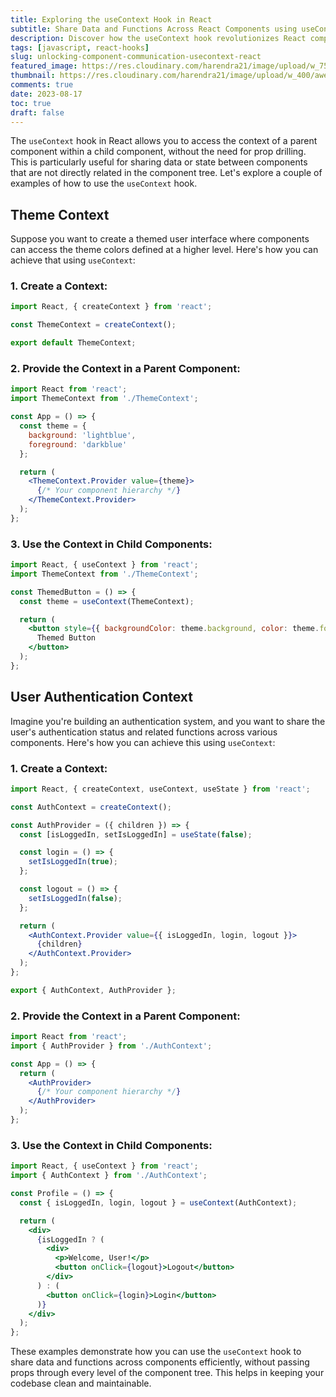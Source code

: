 ```yaml
---
title: Exploring the useContext Hook in React
subtitle: Share Data and Functions Across React Components using useContext
description: Discover how the useContext hook revolutionizes React component communication. Easily share data and functions without prop drilling, enhancing code clarity and performance.
tags: [javascript, react-hooks]
slug: unlocking-component-communication-usecontext-react
featured_image: https://res.cloudinary.com/harendra21/image/upload/w_750/awesome-blog/awesome-javascript/React_Hooks_useContext_izbhvl.png
thumbnail: https://res.cloudinary.com/harendra21/image/upload/w_400/awesome-blog/awesome-javascript/React_Hooks_useContext_izbhvl.png
comments: true
date: 2023-08-17
toc: true
draft: false
---
```


The `useContext` hook in React allows you to access the context of a parent component within a child component, without the need for prop drilling. This is particularly useful for sharing data or state between components that are not directly related in the component tree. Let's explore a couple of examples of how to use the `useContext` hook.

## Theme Context

Suppose you want to create a themed user interface where components can access the theme colors defined at a higher level. Here's how you can achieve that using `useContext`:

### 1. Create a Context:
```jsx
import React, { createContext } from 'react';

const ThemeContext = createContext();

export default ThemeContext;
```

### 2. Provide the Context in a Parent Component:
```jsx
import React from 'react';
import ThemeContext from './ThemeContext';

const App = () => {
  const theme = {
    background: 'lightblue',
    foreground: 'darkblue'
  };

  return (
    <ThemeContext.Provider value={theme}>
      {/* Your component hierarchy */}
    </ThemeContext.Provider>
  );
};
```

### 3. Use the Context in Child Components:
```jsx
import React, { useContext } from 'react';
import ThemeContext from './ThemeContext';

const ThemedButton = () => {
  const theme = useContext(ThemeContext);

  return (
    <button style={{ backgroundColor: theme.background, color: theme.foreground }}>
      Themed Button
    </button>
  );
};
```

## User Authentication Context

Imagine you're building an authentication system, and you want to share the user's authentication status and related functions across various components. Here's how you can achieve this using `useContext`:

### 1. Create a Context:
```jsx
import React, { createContext, useContext, useState } from 'react';

const AuthContext = createContext();

const AuthProvider = ({ children }) => {
  const [isLoggedIn, setIsLoggedIn] = useState(false);

  const login = () => {
    setIsLoggedIn(true);
  };

  const logout = () => {
    setIsLoggedIn(false);
  };

  return (
    <AuthContext.Provider value={{ isLoggedIn, login, logout }}>
      {children}
    </AuthContext.Provider>
  );
};

export { AuthContext, AuthProvider };
```

### 2. Provide the Context in a Parent Component:
```jsx
import React from 'react';
import { AuthProvider } from './AuthContext';

const App = () => {
  return (
    <AuthProvider>
      {/* Your component hierarchy */}
    </AuthProvider>
  );
};
```

### 3. Use the Context in Child Components:
```jsx
import React, { useContext } from 'react';
import { AuthContext } from './AuthContext';

const Profile = () => {
  const { isLoggedIn, login, logout } = useContext(AuthContext);

  return (
    <div>
      {isLoggedIn ? (
        <div>
          <p>Welcome, User!</p>
          <button onClick={logout}>Logout</button>
        </div>
      ) : (
        <button onClick={login}>Login</button>
      )}
    </div>
  );
};
```

These examples demonstrate how you can use the `useContext` hook to share data and functions across components efficiently, without passing props through every level of the component tree. This helps in keeping your codebase clean and maintainable.